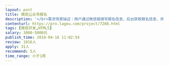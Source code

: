 ```yaml
---                
layout: post       
title: 微信公众号报名           
description: '</br>需求场景描述：用户通过微信端填写报名信息，后台获取报名信息、并对用户进行标签；后台实现搜索、批量发送模板、批量发送短信、新增功能 </br>技术需实现：1、微信端报名页面 </br>2.后台信息管理模块（信息列表、搜索、批量发送模板消息、批量发送短信、编辑、新增功能）</br>'     
contenturl: https://pro.lagou.com/project/7288.html      
tags: [微信开发,HTML5]            
salary: 3000-5000元          
publish_time: 2018-04-16 11:02:54         
review: 1816人                   
apply: 31人                   
recommend: 5人                   
time_range: 小于1周              
---                 
```

